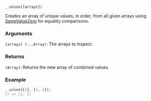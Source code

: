 ```
_.union([arrays])
```

Creates an array of unique values, in order, from all given arrays using [SameValueZero](http://ecma-international.org/ecma-262/7.0/#sec-samevaluezero) for equality comparisons.

### Arguments

`[arrays] (...Array)`: The arrays to inspect.

### Returns

`(Array)`: Returns the new array of combined values.

### Example

```javascript
_.union([2], [1, 2]);
// => [2, 1]
```
